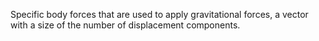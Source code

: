 Specific body forces that are used to apply gravitational forces, a vector with a size of the number of displacement components.
